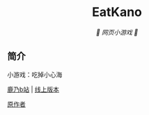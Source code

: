 <p align="center">
  <a href="[https://rzyj1.github.io/EatKokomi/]><img src="https://github.com/RZYJ1/EatKokomi/blob/main/static/image/ClickBefore.png?raw=true" width="100" height="100" alt="EatKano"></a>
</p>
<div align="center">

# EatKano

_🦌 网页小游戏 🥛_

</div>


## 简介

小游戏：吃掉小心海

[鹿乃b站](https://space.bilibili.com/316381099)
|
[线上版本](https://xingye.me/game/eatkano/index.php)

[原作者](https://arcxingye.github.io/EatKano/index.html)
